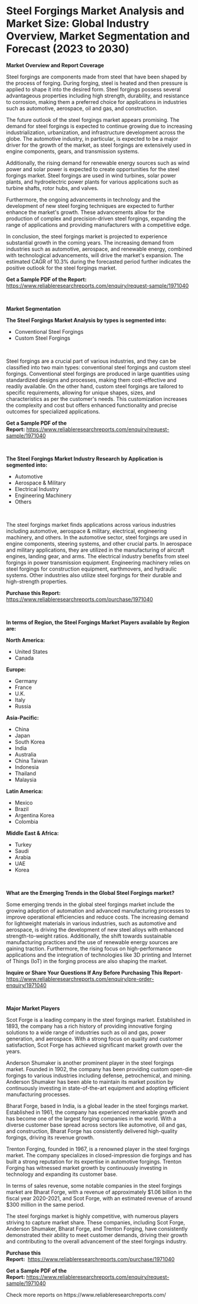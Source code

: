 <p><h1>Steel Forgings Market Analysis and Market Size: Global Industry Overview, Market Segmentation and Forecast (2023 to 2030)</h1></p><p><strong>Market Overview and Report Coverage</strong></p>
<p><p>Steel forgings are components made from steel that have been shaped by the process of forging. During forging, steel is heated and then pressure is applied to shape it into the desired form. Steel forgings possess several advantageous properties including high strength, durability, and resistance to corrosion, making them a preferred choice for applications in industries such as automotive, aerospace, oil and gas, and construction.</p><p>The future outlook of the steel forgings market appears promising. The demand for steel forgings is expected to continue growing due to increasing industrialization, urbanization, and infrastructure development across the globe. The automotive industry, in particular, is expected to be a major driver for the growth of the market, as steel forgings are extensively used in engine components, gears, and transmission systems.</p><p>Additionally, the rising demand for renewable energy sources such as wind power and solar power is expected to create opportunities for the steel forgings market. Steel forgings are used in wind turbines, solar power plants, and hydroelectric power plants for various applications such as turbine shafts, rotor hubs, and valves.</p><p>Furthermore, the ongoing advancements in technology and the development of new steel forging techniques are expected to further enhance the market's growth. These advancements allow for the production of complex and precision-driven steel forgings, expanding the range of applications and providing manufacturers with a competitive edge.</p><p>In conclusion, the steel forgings market is projected to experience substantial growth in the coming years. The increasing demand from industries such as automotive, aerospace, and renewable energy, combined with technological advancements, will drive the market's expansion. The estimated CAGR of 10.3% during the forecasted period further indicates the positive outlook for the steel forgings market.</p></p>
<p><strong>Get a Sample PDF of the Report:</strong> <a href="https://www.reliableresearchreports.com/enquiry/request-sample/1971040">https://www.reliableresearchreports.com/enquiry/request-sample/1971040</a></p>
<p>&nbsp;</p>
<p><strong>Market Segmentation</strong></p>
<p><strong>The Steel Forgings Market Analysis by types is segmented into:</strong></p>
<p><ul><li>Conventional Steel Forgings</li><li>Custom Steel Forgings</li></ul></p>
<p>&nbsp;</p>
<p><p>Steel forgings are a crucial part of various industries, and they can be classified into two main types: conventional steel forgings and custom steel forgings. Conventional steel forgings are produced in large quantities using standardized designs and processes, making them cost-effective and readily available. On the other hand, custom steel forgings are tailored to specific requirements, allowing for unique shapes, sizes, and characteristics as per the customer's needs. This customization increases the complexity and cost but offers enhanced functionality and precise outcomes for specialized applications.</p></p>
<p><strong>Get a Sample PDF of the Report:</strong>&nbsp;<a href="https://www.reliableresearchreports.com/enquiry/request-sample/1971040">https://www.reliableresearchreports.com/enquiry/request-sample/1971040</a></p>
<p>&nbsp;</p>
<p><strong>The Steel Forgings Market Industry Research by Application is segmented into:</strong></p>
<p><ul><li>Automotive</li><li>Aerospace & Military</li><li>Electrical Industry</li><li>Engineering Machinery</li><li>Others</li></ul></p>
<p>&nbsp;</p>
<p><p>The steel forgings market finds applications across various industries including automotive, aerospace & military, electrical, engineering machinery, and others. In the automotive sector, steel forgings are used in engine components, steering systems, and other crucial parts. In aerospace and military applications, they are utilized in the manufacturing of aircraft engines, landing gear, and arms. The electrical industry benefits from steel forgings in power transmission equipment. Engineering machinery relies on steel forgings for construction equipment, earthmovers, and hydraulic systems. Other industries also utilize steel forgings for their durable and high-strength properties.</p></p>
<p><strong>Purchase this Report:</strong>&nbsp; <a href="https://www.reliableresearchreports.com/purchase/1971040">https://www.reliableresearchreports.com/purchase/1971040</a></p>
<p>&nbsp;</p>
<p><strong>In terms of Region, the Steel Forgings Market Players available by Region are:</strong></p>
<p>
    <p> <strong> North America: </strong>
        <ul>
            <li>United States</li>
            <li>Canada</li>
        </ul>
        </p> 
    <p> <strong> Europe: </strong>
        <ul>
            <li>Germany</li>
            <li>France</li>
            <li>U.K.</li>
            <li>Italy</li>
            <li>Russia</li>
        </ul>
        </p> 
    <p> <strong> Asia-Pacific: </strong>
        <ul>
            <li>China</li>
            <li>Japan</li>
            <li>South Korea</li>
            <li>India</li>
            <li>Australia</li>
            <li>China Taiwan</li>
            <li>Indonesia</li>
            <li>Thailand</li>
            <li>Malaysia</li>
        </ul>
        </p> 
    <p> <strong> Latin America: </strong>
        <ul>
            <li>Mexico</li>
            <li>Brazil</li>
            <li>Argentina Korea</li>
            <li>Colombia</li>
        </ul>
        </p> 
    <p> <strong> Middle East & Africa: </strong>
        <ul>
            <li>Turkey</li>
            <li>Saudi</li>
            <li>Arabia</li>
            <li>UAE</li>
            <li>Korea</li>
        </ul>
    </p>
    </p>
<p>&nbsp;</p>
<p><strong>What are the Emerging Trends in the Global Steel Forgings market?</strong></p>
<p><p>Some emerging trends in the global steel forgings market include the growing adoption of automation and advanced manufacturing processes to improve operational efficiencies and reduce costs. The increasing demand for lightweight materials in various industries, such as automotive and aerospace, is driving the development of new steel alloys with enhanced strength-to-weight ratios. Additionally, the shift towards sustainable manufacturing practices and the use of renewable energy sources are gaining traction. Furthermore, the rising focus on high-performance applications and the integration of technologies like 3D printing and Internet of Things (IoT) in the forging process are also shaping the market.</p></p>
<p><strong>Inquire or Share Your Questions If Any Before Purchasing This Report</strong>- <a href="https://www.reliableresearchreports.com/enquiry/pre-order-enquiry/1971040">https://www.reliableresearchreports.com/enquiry/pre-order-enquiry/1971040</a></p>
<p>&nbsp;</p>
<p><strong>Major Market Players</strong></p>
<p><p>Scot Forge is a leading company in the steel forgings market. Established in 1893, the company has a rich history of providing innovative forging solutions to a wide range of industries such as oil and gas, power generation, and aerospace. With a strong focus on quality and customer satisfaction, Scot Forge has achieved significant market growth over the years.</p><p>Anderson Shumaker is another prominent player in the steel forgings market. Founded in 1902, the company has been providing custom open-die forgings to various industries including defense, petrochemical, and mining. Anderson Shumaker has been able to maintain its market position by continuously investing in state-of-the-art equipment and adopting efficient manufacturing processes.</p><p>Bharat Forge, based in India, is a global leader in the steel forgings market. Established in 1961, the company has experienced remarkable growth and has become one of the largest forging companies in the world. With a diverse customer base spread across sectors like automotive, oil and gas, and construction, Bharat Forge has consistently delivered high-quality forgings, driving its revenue growth.</p><p>Trenton Forging, founded in 1967, is a renowned player in the steel forgings market. The company specializes in closed-impression die forgings and has built a strong reputation for its expertise in automotive forgings. Trenton Forging has witnessed market growth by continuously investing in technology and expanding its customer base.</p><p>In terms of sales revenue, some notable companies in the steel forgings market are Bharat Forge, with a revenue of approximately $1.06 billion in the fiscal year 2020-2021, and Scot Forge, with an estimated revenue of around $300 million in the same period.</p><p>The steel forgings market is highly competitive, with numerous players striving to capture market share. These companies, including Scot Forge, Anderson Shumaker, Bharat Forge, and Trenton Forging, have consistently demonstrated their ability to meet customer demands, driving their growth and contributing to the overall advancement of the steel forgings industry.</p></p>
<p><strong>Purchase this Report:</strong>&nbsp;&nbsp;<a href="https://www.reliableresearchreports.com/purchase/1971040">https://www.reliableresearchreports.com/purchase/1971040</a></p>
<p></p>
<p><strong>Get a Sample PDF of the Report:</strong>&nbsp;<a href="https://www.reliableresearchreports.com/enquiry/request-sample/1971040">https://www.reliableresearchreports.com/enquiry/request-sample/1971040</a></p>
<p>Check more reports on https://www.reliableresearchreports.com/</p>